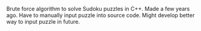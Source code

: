 Brute force algorithm to solve Sudoku puzzles in C++. Made a few years ago.
Have to manually input puzzle into source code. Might develop better way to 
input puzzle in future.

